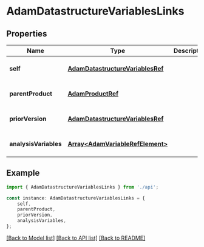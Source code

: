 # AdamDatastructureVariablesLinks


## Properties

Name | Type | Description | Notes
------------ | ------------- | ------------- | -------------
**self** | [**AdamDatastructureVariablesRef**](AdamDatastructureVariablesRef.md) |  | [optional] [default to undefined]
**parentProduct** | [**AdamProductRef**](AdamProductRef.md) |  | [optional] [default to undefined]
**priorVersion** | [**AdamDatastructureVariablesRef**](AdamDatastructureVariablesRef.md) |  | [optional] [default to undefined]
**analysisVariables** | [**Array&lt;AdamVariableRefElement&gt;**](AdamVariableRefElement.md) |  | [optional] [default to undefined]

## Example

```typescript
import { AdamDatastructureVariablesLinks } from './api';

const instance: AdamDatastructureVariablesLinks = {
    self,
    parentProduct,
    priorVersion,
    analysisVariables,
};
```

[[Back to Model list]](../README.md#documentation-for-models) [[Back to API list]](../README.md#documentation-for-api-endpoints) [[Back to README]](../README.md)
